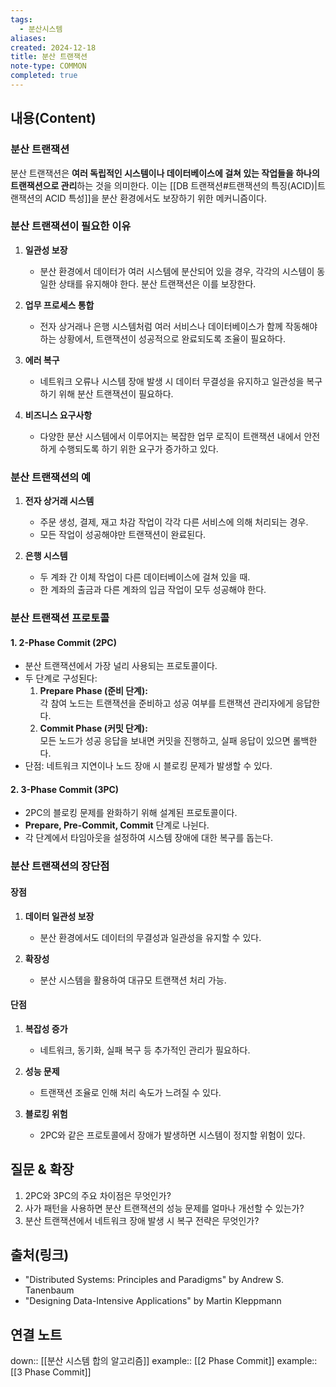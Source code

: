 ```yaml
---
tags:
  - 분산시스템
aliases: 
created: 2024-12-18
title: 분산 트랜잭션
note-type: COMMON
completed: true
---
```


## 내용(Content)

### 분산 트랜잭션

분산 트랜잭션은 **여러 독립적인 시스템이나 데이터베이스에 걸쳐 있는 작업들을 하나의 트랜잭션으로 관리**하는 것을 의미한다. 이는 [[DB 트랜잭션#트랜잭션의 특징(ACID)|트랜잭션의 ACID 특성]]을 분산 환경에서도 보장하기 위한 메커니즘이다.

### 분산 트랜잭션이 필요한 이유

1. **일관성 보장**
    - 분산 환경에서 데이터가 여러 시스템에 분산되어 있을 경우, 각각의 시스템이 동일한 상태를 유지해야 한다. 분산 트랜잭션은 이를 보장한다.

2. **업무 프로세스 통합**
    - 전자 상거래나 은행 시스템처럼 여러 서비스나 데이터베이스가 함께 작동해야 하는 상황에서, 트랜잭션이 성공적으로 완료되도록 조율이 필요하다.
        
3. **에러 복구**
    - 네트워크 오류나 시스템 장애 발생 시 데이터 무결성을 유지하고 일관성을 복구하기 위해 분산 트랜잭션이 필요하다.

4. **비즈니스 요구사항**
    - 다양한 분산 시스템에서 이루어지는 복잡한 업무 로직이 트랜잭션 내에서 안전하게 수행되도록 하기 위한 요구가 증가하고 있다.

### 분산 트랜잭션의 예

1. **전자 상거래 시스템**
    
    - 주문 생성, 결제, 재고 차감 작업이 각각 다른 서비스에 의해 처리되는 경우.
    - 모든 작업이 성공해야만 트랜잭션이 완료된다.
        
2. **은행 시스템**
    
    - 두 계좌 간 이체 작업이 다른 데이터베이스에 걸쳐 있을 때.
    - 한 계좌의 출금과 다른 계좌의 입금 작업이 모두 성공해야 한다.

### 분산 트랜잭션 프로토콜

#### 1. 2-Phase Commit (2PC)

- 분산 트랜잭션에서 가장 널리 사용되는 프로토콜이다.
- 두 단계로 구성된다:
    1. **Prepare Phase (준비 단계):**  
        각 참여 노드는 트랜잭션을 준비하고 성공 여부를 트랜잭션 관리자에게 응답한다.
    2. **Commit Phase (커밋 단계):**  
        모든 노드가 성공 응답을 보내면 커밋을 진행하고, 실패 응답이 있으면 롤백한다.
- 단점: 네트워크 지연이나 노드 장애 시 블로킹 문제가 발생할 수 있다.
    

#### 2. 3-Phase Commit (3PC)

- 2PC의 블로킹 문제를 완화하기 위해 설계된 프로토콜이다.
- **Prepare, Pre-Commit, Commit** 단계로 나뉜다.
- 각 단계에서 타임아웃을 설정하여 시스템 장애에 대한 복구를 돕는다.


### 분산 트랜잭션의 장단점

#### 장점

1. **데이터 일관성 보장**
    - 분산 환경에서도 데이터의 무결성과 일관성을 유지할 수 있다.

2. **확장성**
    - 분산 시스템을 활용하여 대규모 트랜잭션 처리 가능.
        

#### 단점

1. **복잡성 증가**
    - 네트워크, 동기화, 실패 복구 등 추가적인 관리가 필요하다.

2. **성능 문제**
    - 트랜잭션 조율로 인해 처리 속도가 느려질 수 있다.
        
3. **블로킹 위험**
    - 2PC와 같은 프로토콜에서 장애가 발생하면 시스템이 정지할 위험이 있다.

## 질문 & 확장

1. 2PC와 3PC의 주요 차이점은 무엇인가?
2. 사가 패턴을 사용하면 분산 트랜잭션의 성능 문제를 얼마나 개선할 수 있는가?
3. 분산 트랜잭션에서 네트워크 장애 발생 시 복구 전략은 무엇인가?

## 출처(링크)

- "Distributed Systems: Principles and Paradigms" by Andrew S. Tanenbaum
- "Designing Data-Intensive Applications" by Martin Kleppmann

## 연결 노트
down:: [[분산 시스템 합의 알고리즘]]
example:: [[2 Phase Commit]]
example:: [[3 Phase Commit]]








